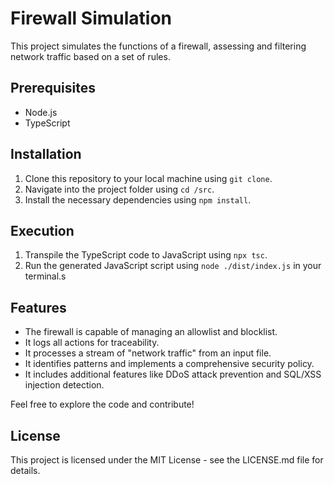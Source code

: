 # Firewall Simulation

This project simulates the functions of a firewall, assessing and filtering network traffic based on a set of rules.

## Prerequisites

- Node.js
- TypeScript

## Installation

1. Clone this repository to your local machine using `git clone`.
2. Navigate into the project folder using `cd /src`.
4. Install the necessary dependencies using `npm install`.

## Execution

1. Transpile the TypeScript code to JavaScript using `npx tsc`.
2. Run the generated JavaScript script using `node ./dist/index.js` in your terminal.s

## Features

- The firewall is capable of managing an allowlist and blocklist.
- It logs all actions for traceability.
- It processes a stream of "network traffic" from an input file.
- It identifies patterns and implements a comprehensive security policy.
- It includes additional features like DDoS attack prevention and SQL/XSS injection detection.

Feel free to explore the code and contribute!

## License

This project is licensed under the MIT License - see the LICENSE.md file for details.
